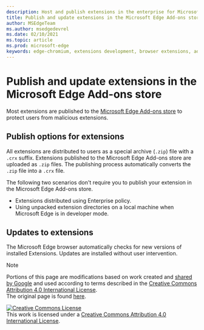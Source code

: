 ```yaml
---
description: Host and publish extensions in the enterprise for Microsoft Edge (Chromium).
title: Publish and update extensions in the Microsoft Edge Add-ons store
author: MSEdgeTeam
ms.author: msedgedevrel
ms.date: 02/10/2021
ms.topic: article
ms.prod: microsoft-edge
keywords: edge-chromium, extensions development, browser extensions, addons, partner center, developer
---
```

# Publish and update extensions in the Microsoft Edge Add-ons store  

Most extensions are published to the [Microsoft Edge Add-ons store][MicrosoftMicrosoftedgeInsiderAddonsEdgeextensions] to protect users from malicious extensions.  

## Publish options for extensions  

All extensions are distributed to users as a special archive \(`.zip`\) file with a `.crx` suffix.  Extensions published to the Microsoft Edge Add-ons store are uploaded as `.zip` files.  The publishing process automatically converts the `.zip` file into a `.crx` file.  

The following two scenarios don't require you to publish your extension in the Microsoft Edge Add-ons store.  

*   Extensions distributed using Enterprise policy.  
*   Using unpacked extension directories on a local machine when Microsoft Edge is in developer mode.  

## Updates to extensions

The Microsoft Edge browser automatically checks for new versions of installed Extensions. Updates are installed without user intervention.  


<!-- image links -->

<!-- links -->  

[MicrosoftMicrosoftedgeInsiderAddonsEdgeextensions]: https://microsoftedge.microsoft.com/insider-addons/category/EdgeExtensions "Extensions - Microsoft Edge Insider Addons | Microsoft"  

> [!NOTE]
> Portions of this page are modifications based on work created and [shared by Google][GoogleSitePolicies] and used according to terms described in the [Creative Commons Attribution 4.0 International License][CCA4IL].  
> The original page is found [here](https://developer.chrome.com/extensions/hosting).  

[![Creative Commons License][CCby4Image]][CCA4IL]  
This work is licensed under a [Creative Commons Attribution 4.0 International License][CCA4IL].  

[CCA4IL]: https://creativecommons.org/licenses/by/4.0  
[CCby4Image]: https://i.creativecommons.org/l/by/4.0/88x31.png  
[GoogleSitePolicies]: https://developers.google.com/terms/site-policies  
